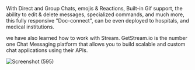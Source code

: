 With Direct and Group Chats, emojis & Reactions, Built-in Gif support, the ability to edit & delete messages, specialized commands, and much more, this fully responsive "Doc-connect", can be even deployed to hospitals, and medical institutions. 

we have also learned how to work with Stream. GetStream.io is the number one Chat Messaging platform that allows you to build scalable and custom chat applications using their APIs. 


![Screenshot (595)](https://github.com/user-attachments/assets/2e98db56-a9cb-4bf3-99b1-3af883338b29)
